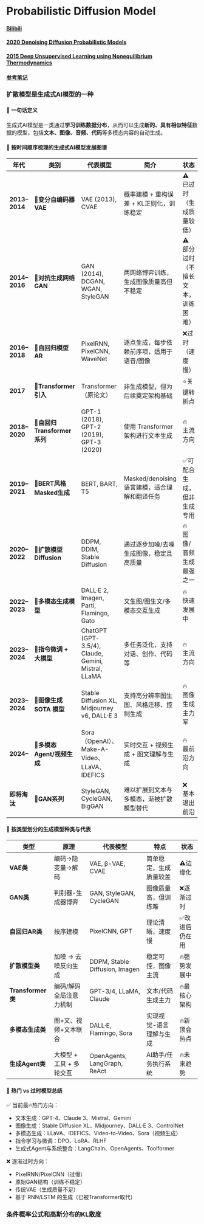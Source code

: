 # Probabilistic Diffusion Model

#### [Bilibili](https://www.bilibili.com/video/BV1b541197HX/?buvid=XX68ACF6051B519928AE6B6F405AD2D005DC3&from_spmid=playlist.playlist-detail.0.0&is_story_h5=false&mid=DrRwFpk%2BbcbkpzyW8K9UaQ%3D%3D&plat_id=116&share_from=ugc&share_medium=android&share_plat=android&share_session_id=7ec5d6cc-eb1b-40d0-ae1d-b8d96e6a2a6f&share_source=WEIXIN&share_source=weixin&share_tag=s_i&spmid=united.player-video-detail.0.0&timestamp=1750868703&unique_k=9RxcO7z&up_id=373596439&vd_source=4546f071f0c029794e831dd59335ab6f)

#### [2020 Denoising Diffusion Probabilistic Models](https://proceedings.neurips.cc/paper/2020/file/4c5bcfec8584af0d967f1ab10179ca4b-Paper.pdf)

#### [2015 Deep Unsupervised Learning using Nonequilibrium Thermodynamics](http://proceedings.mlr.press/v37/sohl-dickstein15.pdf)

#### [参考笔记](https://i0.hdslb.com/bfs/new_dyn/a180978fc2337febe001ab17001a6a27373596439.jpg@1052w_!web-dynamic.webp)


### 扩散模型是生成式AI模型的一种

#### 📌 一句话定义
生成式AI模型是一类通过**学习训练数据分布**，从而可以生成**新的、具有相似特征**数据的模型，包括**文本、图像、音频、代码**等多模态内容的自动生成。

#### 🧭 按时间顺序梳理的生成式AI模型发展图谱

| 年代            | 类别                       | 代表模型                                                | 简介                             | 状态                 |
| ------------- | ------------------------ | --------------------------------------------------- | ------------------------------ | ------------------ |
| **2013–2014** | 🔸**变分自编码器 VAE**         | VAE (2013), CVAE                                    | 概率建模 + 重构误差 + KL正则化，训练稳定       | ⚠️已过时（生成质量较低）      |
| **2014–2016** | 🔸**对抗生成网络 GAN**         | GAN (2014), DCGAN, WGAN, StyleGAN                   | 两网络博弈训练，生成图像质量高但不稳定            | ⚠️部分过时（不擅长文本，训练困难） |
| **2016–2018** | 🔸**自回归模型 AR**           | PixelRNN, PixelCNN, WaveNet                         | 逐点生成，每步依赖前序项，适用于语音/图像          | ❌过时（速度慢）           |
| **2017**      | 🔸**Transformer 引入**     | Transformer（原论文）                                    | 非生成模型，但为后续奠定架构基础               | ⭐️关键转折点            |
| **2018–2020** | 🔹**自回归 Transformer 系列** | GPT-1 (2018), GPT-2 (2019), GPT-3 (2020)            | 使用 Transformer 架构进行文本生成        | 🔥 主流方向            |
| **2019–2021** | 🔸**BERT风格 Masked生成**    | BERT, BART, T5                                      | Masked/denoising语言建模，适合理解和翻译任务 | ✅可配合生成，但非生成专用      |
| **2020–2022** | 🔹**扩散模型 Diffusion**     | DDPM, DDIM, Stable Diffusion                        | 通过逐步加噪/去噪生成图像，稳定且高质量           | 🔥 图像/音频生成最强之一     |
| **2022–2023** | 🔹**多模态生成模型**            | DALL·E 2, Imagen, Parti, Flamingo, Gato             | 文生图/图生文/多模态交互生成                | 🔥 快速发展中           |
| **2023–2024** | 🔹**指令微调 + 大模型**         | ChatGPT (GPT-3.5/4), Claude, Gemini, Mistral, LLaMA | 多任务泛化，支持对话、创作、代码等              | 🔥 主流方向            |
| **2023–2024** | 🔹**图像生成 SOTA 模型**       | Stable Diffusion XL, Midjourney v6, DALL·E 3        | 支持高分辨率图生图、风格迁移、控制生成            | 🔥 图像生成主力军         |
| **2024–**     | 🔸**多模态Agent/视频生成**      | Sora（OpenAI）、Make-A-Video、LLaVA、IDEFICS             | 实时交互 + 视频生成 + 图文理解与生成          | 🔥 最前沿方向           |
| **即将淘汰**      | 🔸**GAN系列**              | StyleGAN, CycleGAN, BigGAN                          | 难以扩展到文本与多模态，渐被扩散模型替代           | ❌ 基本退出前沿           |


#### 🧠 按类型划分的生成模型种类与代表

| 类型               | 原理              | 代表模型                           | 特点            | 状态       |         
| ---------------- | --------------- | ------------------------------ | ------------- | -------- | 
| **VAE类**         | 编码→隐变量→解码       | VAE, β-VAE, CVAE               | 简单稳定，生成质量较差   | ⚠️边缘化    |         
| **GAN类**         | 判别器-生成器博弈       | GAN, StyleGAN, CycleGAN        | 图像质量高，但训练难    | ❌逐渐过时    |         
| **自回归AR类**       | 按序建模  | PixelCNN, GPT                   |  理论清晰，速度慢 | ✅改进后仍在用 |
| **扩散模型类**        | 加噪 → 去噪反向生成     | DDPM, Stable Diffusion, Imagen | 稳定可控，图像主流     | 🔥强势发展中  |         
| **Transformer类** | 编码/解码全局注意力机制    | GPT-3/4, LLaMA, Claude         | 文本/代码生成主力     | 🔥最核心架构  |         
| **多模态生成类**       | 图+文、视频+文本联合     | DALL·E, Flamingo, Sora         | 实现视觉-语言理解与生成  | 🔥新顶会热点  |         
| **生成Agent类**     | 大模型 + 工具 + 多轮交互 | OpenAgents, LangGraph, ReAct   | AI助手/任务执行系统   | 🔥未来趋势   |         

#### 📌 热门 vs 过时模型总结

✅ 当前最🔥热门方向：

- 文本生成：GPT-4、Claude 3、Mistral、Gemini
- 图像生成：Stable Diffusion XL、Midjourney、DALL·E 3、ControlNet
- 多模态生成：LLaVA、IDEFICS、Video-to-Video、Sora（视频生成）
- 指令学习与微调：DPO、LoRA、RLHF
- 生成式Agent与系统整合：LangChain、OpenAgents、Toolformer

❌ 逐渐过时方向：

- PixelRNN/PixelCNN（过慢）
- 原始GAN结构（训练不稳定）
- 传统VAE（生成质量不足）
- 基于 RNN/LSTM 的生成（已被Transformer取代）

### 条件概率公式和高斯分布的KL散度

 


